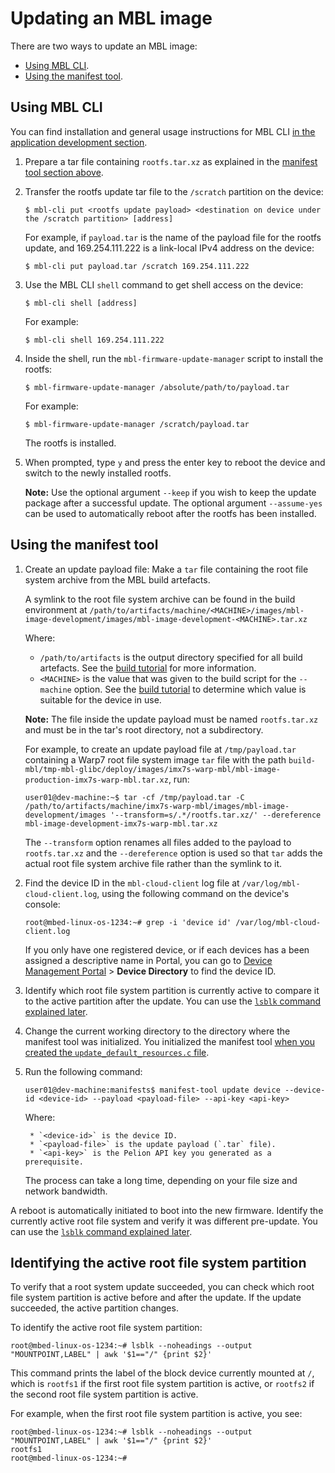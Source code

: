 # Updating an MBL image

There are two ways to update an MBL image:

* [Using MBL CLI](#using-mbl-cli).
* [Using the manifest tool](#using-the-manifest-tool).

## Using MBL CLI

<span class="tips">You can find installation and general usage instructions for MBL CLI [in the application development section](../develop-apps/the-mbl-command-line-interface.html).</span>


1. Prepare a tar file containing `rootfs.tar.xz` as explained in the [manifest tool section above](#using-the-manifest-tool).

1. Transfer the rootfs update tar file to the `/scratch` partition on the device:

   ```
   $ mbl-cli put <rootfs update payload> <destination on device under the /scratch partition> [address]
   ```

   For example, if `payload.tar` is the name of the payload file for the rootfs update, and 169.254.111.222 is a link-local IPv4 address on the device:

   ```
   $ mbl-cli put payload.tar /scratch 169.254.111.222
   ```

1. Use the MBL CLI `shell` command to get shell access on the device:

   ```
   $ mbl-cli shell [address]
   ```

   For example:

   ```
   $ mbl-cli shell 169.254.111.222
   ```

1. Inside the shell, run the `mbl-firmware-update-manager` script to install the rootfs:

   ```
   $ mbl-firmware-update-manager /absolute/path/to/payload.tar
   ```

   For example:

   ```
   $ mbl-firmware-update-manager /scratch/payload.tar
   ```

   The rootfs is installed.

1. When prompted, type `y` and press the enter key to reboot the device and switch to the newly installed rootfs.

   <span class="notes">**Note:** Use the optional argument `--keep` if you wish to keep the update package after a successful update. The optional argument `--assume-yes` can be used to automatically reboot after the rootfs has been installed. </span>

## Using the manifest tool

1. Create an update payload file: Make a `tar` file containing the root file system archive from the MBL build artefacts.

    A symlink to the root file system archive can be found in the build environment at `/path/to/artifacts/machine/<MACHINE>/images/mbl-image-development/images/mbl-image-development-<MACHINE>.tar.xz`

    Where:

    * `/path/to/artifacts` is the output directory specified for all build artefacts. See the [build tutorial](../first-image/building-a-developer-image.html) for more information.
    * `<MACHINE>` is the value that was given to the build script for the `--machine` option. See the [build tutorial](../first-image/building-a-developer-image.html) to determine which value is suitable for the device in use.

    <span class="notes">**Note:** The file inside the update payload must be named `rootfs.tar.xz` and must be in the tar's root directory, not a subdirectory.</span>

    For example, to create an update payload file at `/tmp/payload.tar` containing a Warp7 root file system image `tar` file with the path `build-mbl/tmp-mbl-glibc/deploy/images/imx7s-warp-mbl/mbl-image-production-imx7s-warp-mbl.tar.xz`, run:

    ```
    user01@dev-machine:~$ tar -cf /tmp/payload.tar -C /path/to/artifacts/machine/imx7s-warp-mbl/images/mbl-image-development/images '--transform=s/.*/rootfs.tar.xz/' --dereference mbl-image-development-imx7s-warp-mbl.tar.xz
    ```

    The `--transform` option renames all files added to the payload to `rootfs.tar.xz` and the `--dereference` option is used so that `tar` adds the actual root file system archive file rather than the symlink to it.


1. Find the device ID in the `mbl-cloud-client` log file at `/var/log/mbl-cloud-client.log`, using the following command on the device's console:

    ```
    root@mbed-linux-os-1234:~# grep -i 'device id' /var/log/mbl-cloud-client.log  
    ```

    If you only have one registered device, or if each devices has a been assigned a descriptive name in Portal, you can go to [Device Management Portal](https://portal.mbedcloud.com) > **Device Directory** to find the device ID.

1. Identify which root file system partition is currently active to compare it to the active partition after the update. You can use the [`lsblk` command explained later](#identify-the-active-root-file-system-partition).

1. Change the current working directory to the directory where the manifest tool was initialized. You initialized the manifest tool [when you created the `update_default_resources.c` file](../first-image/provisioning-for-pelion-device-management.html#creating-an-update-resources-file).

1. Run the following command:

    ```
    user01@dev-machine:manifests$ manifest-tool update device --device-id <device-id> --payload <payload-file> --api-key <api-key>
    ```

    Where:

        * `<device-id>` is the device ID.
        * `<payload-file>` is the update payload (`.tar` file).
        * `<api-key>` is the Pelion API key you generated as a prerequisite.

    The process can take a long time, depending on your file size and network bandwidth.

A reboot is automatically initiated to boot into the new firmware. Identify the currently active root file system and verify it was different pre-update. You can use the [`lsblk` command explained later](#identify-the-active-root-file-system-partition).


## Identifying the active root file system partition

To verify that a root system update succeeded, you can check which root file system partition is active before and after the update. If the update succeeded, the active partition changes.

To identify the active root file system partition:

```
root@mbed-linux-os-1234:~# lsblk --noheadings --output "MOUNTPOINT,LABEL" | awk '$1=="/" {print $2}'
```

This command prints the label of the block device currently mounted at `/`, which is `rootfs1` if the first root file system partition is active, or `rootfs2` if the second root file system partition is active.

For example, when the first root file system partition is active, you see:

```
root@mbed-linux-os-1234:~# lsblk --noheadings --output "MOUNTPOINT,LABEL" | awk '$1=="/" {print $2}'
rootfs1
root@mbed-linux-os-1234:~#
```
